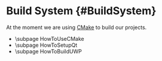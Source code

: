 Build System {#BuildSystem}
============

At the moment we are using [CMake](http://www.cmake.org) to build our projects.

* \subpage HowToUseCMake
* \subpage HowToSetupQt
* \subpage HowToBuildUWP

